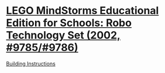 # [LEGO MindStorms Educational Edition for Schools: Robo Technology Set (2002, #9785/#9786)](https://www.lego.com/en-us/service/buildinginstructions/9786)

[Building Instructions](https://www.lego.com/cdn/product-assets/product.bi.core.pdf/4191042.pdf)
